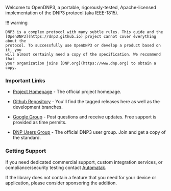 Welcome to OpenDNP3, a portable, rigorously-tested, Apache-licensed
implementation of the DNP3 protocol (aka IEEE-1815).

!!! warning

    DNP3 is a complex protocol with many subtle rules. This guide and the
    [OpenDNP3](https://dnp3.github.io) project cannot cover everything about the
    protocol. To successfully use OpenDNP3 or develop a product based on it, you
    will almost certainly need a copy of the specification. We recommend that
    your organization joins [DNP.org](https://www.dnp.org) to obtain a copy.

### Important Links

* [Project Homepage](https://dnp3.github.io) - The official project homepage.

* [Github Repository](https://www.github.com/dnp3/opendnp3) - You'll find the
  tagged releases here as well as the development branches.

* [Google Group](https://groups.google.com/group/automatak-dnp3) - Post
  questions and receive updates. Free support is provided as time permits.

* [DNP Users Group](https://www.dnp.org) - The official DNP3 user group. Join
  and get a copy of the standard.

### Getting Support

If you need dedicated commercial support, custom integration services, or
compliance/security testing contact [Automatak](https://www.automatak.com).

If the library does not contain a feature that you need for your device or
application, please consider sponsoring the addition.
